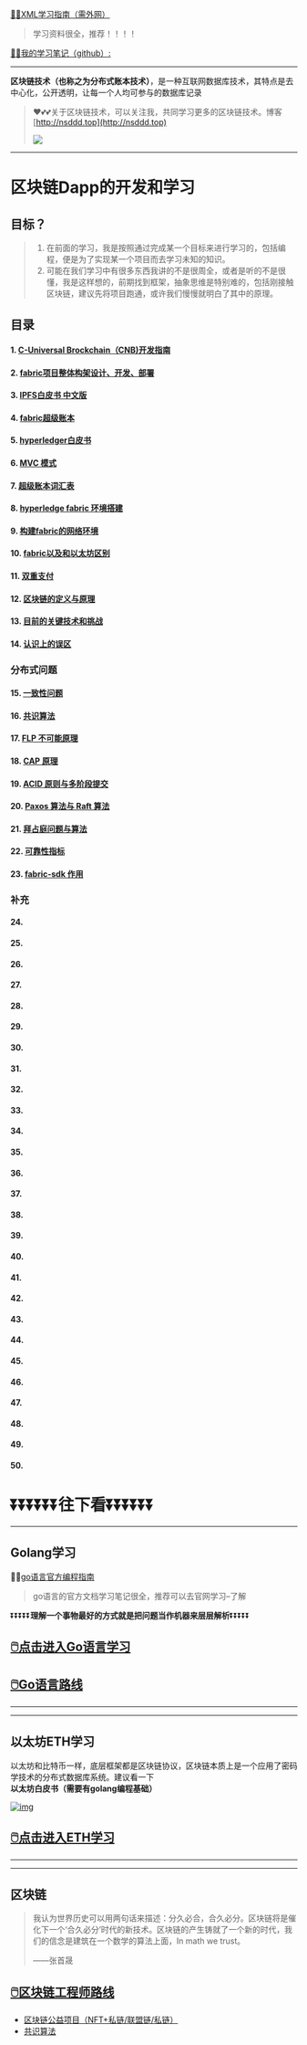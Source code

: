 [😶‍🌫️XML学习指南（需外网）](https://www.w3schools.com/xml/default.asp)

>   学习资料很全，推荐！！！！

[😶‍🌫️我的学习笔记（github）:](https://github.com/3293172751/golang-rearn)

---

**区块链技术（也称之为分布式账本技术）**，是一种互联网数据库技术，其特点是去中心化，公开透明，让每一个人均可参与的数据库记录

>   ❤️💕💕关于区块链技术，可以关注我，共同学习更多的区块链技术。博客[http://nsddd.top](http://nsddd.top)
>
>   <a href="https://wakatime.com/@3293172751/projects/hngzsvjxqc?start=2022-03-30&end=2022-04-05" title="我的区块链代码时长"> <img src="https://wakatime.com/badge/user/c445b3c6-a2bc-43a2-a24a-0828a17244b4/project/79cf7f10-4f61-42b7-92a8-dfc71cb99f4c.svg"> </a>

---

# 区块链Dapp的开发和学习

## 目标？

> 1. 在前面的学习，我是按照通过完成某一个目标来进行学习的，包括编程，便是为了实现某一个项目而去学习未知的知识。
> 2. 可能在我们学习中有很多东西我讲的不是很周全，或者是听的不是很懂，我是这样想的，前期找到框架，抽象思维是特别难的，包括刚接触区块链，建议先将项目跑通，或许我们慢慢就明白了其中的原理。

## 目录

#### 1. [C-Universal Brockchain（CNB)开发指南](markdown/1.md)

#### 2. [fabric项目整体构架设计、开发、部署](markdown/2.md)

#### 3. [IPFS白皮书 中文版](markdown/3.md)

#### 4. [fabric超级账本](markdown/4.md)

#### 5. [hyperledger白皮书](markdown/5.md)

#### 6. [MVC 模式](markdown/6.md)

#### 7. [超级账本词汇表](markdown/7.md)

#### 8. [hyperledge fabric 环境搭建](markdown/8.md)

#### 9. [构建fabric的网络环境](markdown/9.md)

#### 10. [fabric以及和以太坊区别](markdown/10.md)

#### 11. [双重支付](markdown/11.md)

#### 12. [区块链的定义与原理](markdown/12.md)

#### 13. [目前的关键技术和挑战](markdown/13.md)

#### 14. [认识上的误区](markdown/14.md)

### 分布式问题

#### 15. [一致性问题](markdown/15.md)

#### 16. [共识算法](markdown/16.md)

#### 17. [FLP 不可能原理](markdown/17.md)

#### 18. [CAP 原理](markdown/18.md)

#### 19. [ACID 原则与多阶段提交](markdown/19.md)

#### 20. [Paxos 算法与 Raft 算法](markdown/20.md)

#### 21. [拜占庭问题与算法](markdown/21.md)

#### 22. [可靠性指标](markdown/22.md)

#### 23. [fabric-sdk 作用](markdown/23.md)

### 补充

#### 24. [](markdown/24.md)

#### 25. [](markdown/25.md)

#### 26. [](markdown/26.md)

#### 27. [](markdown/27.md)

#### 28. [](markdown/28.md)

#### 29. [](markdown/29.md)

#### 30. [](markdown/30.md)

#### 31. [](markdown/31.md)

#### 32. [](markdown/32.md)

#### 33. [](markdown/33.md)

#### 34. [](markdown/34.md)

#### 35. [](markdown/35.md)

#### 36. [](markdown/36.md)

#### 37. [](markdown/37.md)

#### 38. [](markdown/38.md)

#### 39. [](markdown/39.md)

#### 40. [](markdown/40.md)

#### 41. [](markdown/41.md)

#### 42. [](markdown/42.md)

#### 43. [](markdown/43.md)

#### 44. [](markdown/44.md)

#### 45. [](markdown/45.md)

#### 46. [](markdown/46.md)

#### 47. [](markdown/47.md)

#### 48. [](markdown/48.md)

#### 49. [](markdown/49.md)

#### 50. [](markdown/50.md)



# ⏬⏬⏬⏬⏬⏬**往下看**⏬⏬⏬⏬⏬⏬

----

## Golang学习

😶‍🌫️[go语言官方编程指南](markdown/https://golang.org/#)

> go语言的官方文档学习笔记很全，推荐可以去官网学习–了解

⏬⏬⏬⏬⏬**理解一个事物最好的方式就是把问题当作机器来层层解析**⏬⏬⏬⏬⏬

## [🖱️点击进入Go语言学习](markdown/https://github.com/3293172751/Block_Chain/blob/master/TOC.md)

## [🖱️Go语言路线](markdown/https://github.com/3293172751/Block_Chain/blob/master/go_route.md)

------

------

## 以太坊ETH学习

以太坊和比特币一样，底层框架都是区块链协议，区块链本质上是一个应用了密码学技术的分布式数据库系统。建议看一下**以太坊白皮书（需要有golang编程基础）**

[![img](markdown/https://camo.githubusercontent.com/a411fbf80ed8b270ce46ab6f188b1d8468bb67d9001e7bebbbedbe0ee36b585f/68747470733a2f2f73322e6c6f6c692e6e65742f323032322f30332f32302f67546944645541787448474a3466382e706e67)](markdown/https://etherscan.io/)

## [🖱️点击进入ETH学习](markdown/https://github.com/3293172751/Block_Chain/blob/master/eth/TOC.md)

------

------

## 区块链

> 我认为世界历史可以用两句话来描述：分久必合，合久必分。区块链将是催化下一个‘合久必分’时代的新技术。区块链的产生铸就了一个新的时代，我们的信念是建筑在一个数学的算法上面，In math we trust。
>
>  ——张首晟

## [🖱️区块链工程师路线](markdown/https://github.com/3293172751/Block_Chain/blob/master/route.md)

- [区块链公益项目（NFT+私链/联盟链/私链）](markdown/https://github.com/3293172751/Block_Chain/blob/master/区块链公益项目)
- [共识算法](markdown/https://github.com/3293172751/Block_Chain/blob/master/blockchain/README.md)